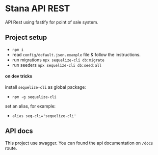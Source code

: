 # Stana API REST
API Rest using fastify for point of sale system.

## Project setup
- `npm i`
- read `config/default.json.example` file & follow the instructions.
- run migrations `npx sequelize-cli db:migrate`
- run seeders `npx sequelize-cli db:seed:all `

#### <strong>on dev tricks</strong>
install `sequelize-cli` as global package:
- `npm -g sequelize-cli` <br>

set an alias, for example:
- `alias seq-cli='sequelize-cli'`


## API docs
This project use swagger. You can found the api documentation on `/docs` route. 
